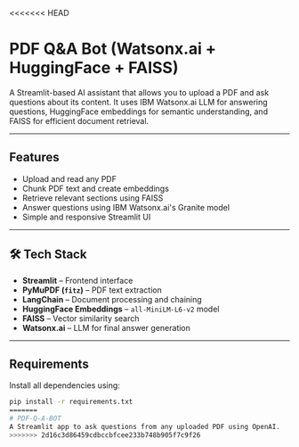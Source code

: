 <<<<<<< HEAD
#  PDF Q&A Bot (Watsonx.ai + HuggingFace + FAISS)

A Streamlit-based AI assistant that allows you to upload a PDF and ask questions about its content. It uses IBM Watsonx.ai LLM for answering questions, HuggingFace embeddings for semantic understanding, and FAISS for efficient document retrieval.

---

##  Features

-  Upload and read any PDF
-  Chunk PDF text and create embeddings
-  Retrieve relevant sections using FAISS
-  Answer questions using IBM Watsonx.ai's Granite model
-  Simple and responsive Streamlit UI

---

## 🛠️ Tech Stack

- **Streamlit** – Frontend interface  
- **PyMuPDF (`fitz`)** – PDF text extraction  
- **LangChain** – Document processing and chaining  
- **HuggingFace Embeddings** – `all-MiniLM-L6-v2` model  
- **FAISS** – Vector similarity search  
- **Watsonx.ai** – LLM for final answer generation

---

##  Requirements

Install all dependencies using:

```bash
pip install -r requirements.txt
=======
# PDF-Q-A-BOT
A Streamlit app to ask questions from any uploaded PDF using OpenAI.
>>>>>>> 2d16c3d86459cdbccbfcee233b748b905f7c9f26
